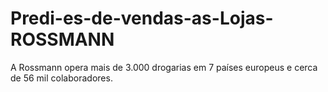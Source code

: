 # Predi-es-de-vendas-as-Lojas-ROSSMANN
A Rossmann opera mais de 3.000 drogarias em 7 países europeus e cerca de 56 mil colaboradores.
